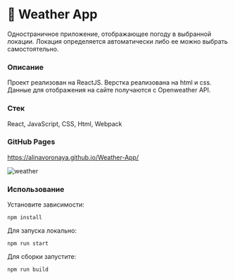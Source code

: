 # 🚀 Weather App

Одностраничное приложение, отображающее погоду в выбранной локации. Локация определяется автоматически либо ее можно выбрать самостоятельно.


### Описание
Проект реализован на ReactJS. Верстка реализована на  html и css. Данные для отображения на сайте получаются с Openweather API.

### Стек
React, JavaScript, CSS, Html, Webpack

### GitHub Pages
https://alinavoronaya.github.io/Weather-App/

![weather](https://user-images.githubusercontent.com/87168061/196687962-c91fa4fd-5baf-4a5f-b05c-dd15d9797f23.png)

### Использование

Установите зависимости:
```
npm install
```
Для запуска локально:
```
npm run start
```
Для сборки запустите:
```
npm run build
```

